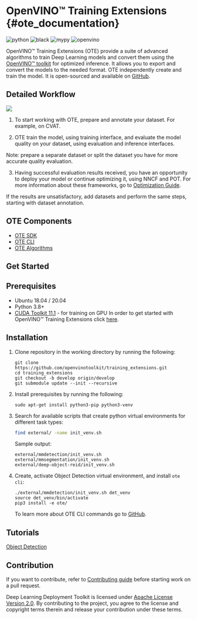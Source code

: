 # OpenVINO™ Training Extensions {#ote_documentation}

![python](https://img.shields.io/badge/python-3.8%2B-green)
![black](https://img.shields.io/badge/code%20style-black-000000.svg)
![mypy](https://img.shields.io/badge/%20type_checker-mypy-%231674b1?style=flat)
![openvino](https://img.shields.io/badge/openvino-2021.4-purple)

OpenVINO™ Training Extensions (OTE) provide a suite of advanced algorithms to train
Deep Learning models and convert them using the [OpenVINO™
toolkit](https://software.intel.com/en-us/openvino-toolkit) for optimized
inference. It allows you to export and convert the models to the needed format. OTE independently create and train the model. It is open-sourced and available on [GitHub](https://github.com/openvinotoolkit/training_extensions).

## Detailed Workflow

![](training_extensions_framework.png)

1. To start working with OTE, prepare and annotate your dataset. For example, on CVAT.

2. OTE train the model, using training interface, and evaluate the model quality on your dataset, using evaluation and inference interfaces.

Note: prepare a separate dataset or split the dataset you have for more accurate quality evaluation.

3. Having successful evaluation results received, you have an opportunity to deploy your model or continue optimizing it, using NNCF and POT. For more information about these frameworks, go to [Optimization Guide](https://docs.openvino.ai/nightly/openvino_docs_model_optimization_guide.html).

If the results are unsatisfactory, add datasets and perform the same steps, starting with dataset annotation.

## OTE Components

- [OTE SDK](https://github.com/openvinotoolkit/training_extensions/tree/master/ote_sdk)
- [OTE CLI](https://github.com/openvinotoolkit/training_extensions/tree/master/ote/cli)
- [OTE Algorithms](https://github.com/openvinotoolkit/training_extensions/tree/master/external)

## Get Started

## Prerequisites

- Ubuntu 18.04 / 20.04
- Python 3.8+
- [CUDA Toolkit 11.1](https://developer.nvidia.com/cuda-11.1.1-download-archive) - for training on GPU
  In order to get started with OpenVINO™ Training Extensions click [here](https://github.com/openvinotoolkit/training_extensions/tree/master/QUICK_START_GUIDE.md).

## Installation

1. Clone repository in the working directory by running the following:

   ```
   git clone https://github.com/openvinotoolkit/training_extensions.git
   cd training_extensions
   git checkout -b develop origin/develop
   git submodule update --init --recursive
   ```

2. Install prerequisites by running the following:

   ```
   sudo apt-get install python3-pip python3-venv
   ```

3. Search for available scripts that create python virtual environments for different task types:

   ```bash
   find external/ -name init_venv.sh
   ```

   Sample output:

   ```
   external/mmdetection/init_venv.sh
   external/mmsegmentation/init_venv.sh
   external/deep-object-reid/init_venv.sh
   ```

4. Create, activate Object Detection virtual environment, and install `ote cli`:

   ```
   ./external/mmdetection/init_venv.sh det_venv
   source det_venv/bin/activate
   pip3 install -e ote/
   ```

   To learn more about OTE CLI commands go to [GitHub](https://github.com/openvinotoolkit/training_extensions/blob/master/QUICK_START_GUIDE.md).

## Tutorials

[Object Detection](https://github.com/openvinotoolkit/training_extensions/blob/master/notebooks/train.ipynb)

## Contribution

If you want to contribute, refer to [Contributing guide](https://github.com/openvinotoolkit/training_extensions/blob/master/CONTRIBUTING.md) before starting work on a pull request.

Deep Learning Deployment Toolkit is licensed under [Apache License Version 2.0](https://github.com/openvinotoolkit/training_extensions/blob/master/LICENSE).
By contributing to the project, you agree to the license and copyright terms therein
and release your contribution under these terms.
